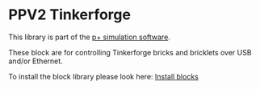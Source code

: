 # PPV2 Tinkerforge
This library is part of the [p+ simulation software](https://github.com/Mynogs/PPV2-Simulation-System).

These block are for controlling Tinkerforge bricks and bricklets over USB and/or Ethernet.

To install the block library please look here: [Install blocks](https://github.com/Mynogs/PPV2-Simulation-System/blob/master/README.md#install-blocks)
